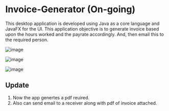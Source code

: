 # Invoice-Generator (On-going)
This desktop application is developed using Java as a core language and JavaFX for the UI. 
This application objective is to generate invoice based upon the hours worked and the payrate accordingly. 
And, then email this to the required person.

![image](https://user-images.githubusercontent.com/35174206/158054908-376ab5c7-cf4b-4600-ba28-dd89ae288120.png)

![image](https://user-images.githubusercontent.com/35174206/158054919-4c9edfc3-ee44-4a89-b2e4-a6518a69b5a5.png)

![image](https://user-images.githubusercontent.com/35174206/158054936-cbf35459-1c7e-4640-a75a-aa46d8291187.png)

## Update
1. Now the app genertes a pdf reuired.
2. Also can send email to a receiver along with pdf of invoice attached.
